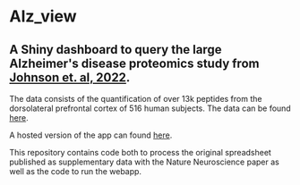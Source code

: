# Alz_view

## A Shiny dashboard to query the large Alzheimer's disease proteomics study from [Johnson et. al, 2022](%5Bhttps://www.nature.com/articles/s41593-021-00999-y%5D(https://www.nature.com/articles/s41593-021-00999-y%22,)).

The data consists of the quantification of over 13k peptides from the dorsolateral prefrontal cortex of 516 human subjects. The data can be found [here](https://static-content.springer.com/esm/art%3A10.1038%2Fs41593-021-00999-y/MediaObjects/41593_2021_999_MOESM3_ESM.xlsx).

A hosted version of the app can found [here](https://wtoddfarmer.shinyapps.io/alz_view/).

This repository contains code both to process the original spreadsheet published as supplementary data with the Nature Neuroscience paper as well as the code to run the webapp.
